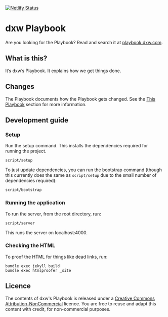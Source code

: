 [![Netlify Status](https://api.netlify.com/api/v1/badges/41bf71b6-221f-47c6-b391-4ac43b0b3b8c/deploy-status)](https://app.netlify.com/sites/laughing-payne-b9fbd2/deploys)

# dxw Playbook

Are you looking for the Playbook? Read and search it at
[playbook.dxw.com](https://playbook.dxw.com).

## What is this?

It’s dxw’s Playbook. It explains how we get things done.

## Changes

The Playbook documents how the Playbook gets changed. See the
[This Playbook](https://playbook.dxw.com/#this-playbook) section for more
information.

## Development guide

### Setup

Run the setup command. This installs the dependencies required for running the
project.

```
script/setup
```

To just update dependencies, you can run the bootstrap command (though this
currently does the same as `script/setup` due to the small number of
dependencies required):

```
script/bootstrap
```

### Running the application

To run the server, from the root directory, run:

```
script/server
```

This runs the server on localhost:4000.

### Checking the HTML

To proof the HTML for things like dead links, run:

```
bundle exec jekyll build
bundle exec htmlproofer _site
```

## Licence

The contents of dxw's Playbook is released under a
[Creative Commons Attribution-NonCommercial](https://creativecommons.org/licenses/by-nc/2.0/uk/)
licence. You are free to reuse and adapt this content with credit, for
non-commercial purposes.
